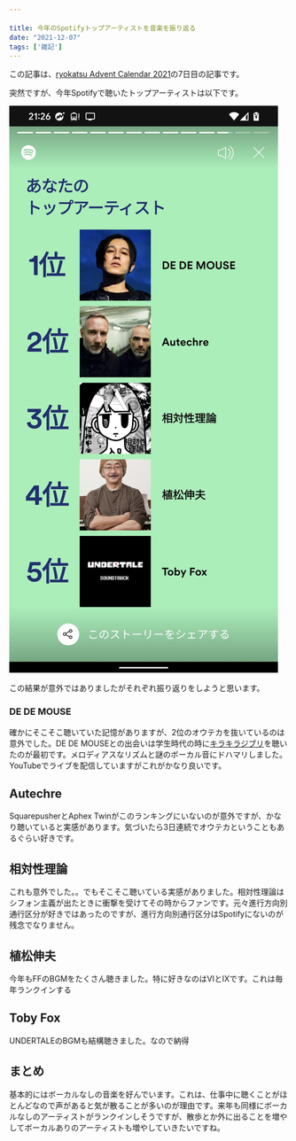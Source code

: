 ```yaml
---

title: 今年のSpotifyトップアーティストを音楽を振り返る
date: "2021-12-07"
tags: ['雑記']
---
```


この記事は、[ryokatsu Advent Calendar 2021](https://adventar.org/calendars/7126)の7日目の記事です。

突然ですが、今年Spotifyで聴いたトップアーティストは以下です。

![トップアーティスト](../images/20211207.jpg)


この結果が意外ではありましたがそれぞれ振り返りをしようと思います。

### DE DE MOUSE

確かにそこそこ聴いていた記憶がありますが、2位のオウテカを抜いているのは意外でした。DE DE MOUSEとの出会いは学生時代の時に[キラキラジブリ](https://www.amazon.co.jp/%E3%82%AD%E3%83%A9%E3%82%AD%E3%83%A9%E3%82%B8%E3%83%96%E3%83%AA-%E3%82%AA%E3%83%A0%E3%83%8B%E3%83%90%E3%82%B9/dp/B0011ETP9Q)を聴いたのが最初です。メロディアスなリズムと謎のボーカル音にドハマリしました。YouTubeでライブを配信していますがこれがかなり良いです。

## Autechre

SquarepusherとAphex Twinがこのランキングにいないのが意外ですが、かなり聴いていると実感があります。気づいたら3日連続でオウテカということもあるぐらい好きです。


## 相対性理論

これも意外でした。。でもそこそこ聴いている実感がありました。相対性理論はシフォン主義が出たときに衝撃を受けてその時からファンです。元々進行方向別通行区分が好きではあったのですが、進行方向別通行区分はSpotifyにないのが残念でなりません。

## 植松伸夫

今年もFFのBGMをたくさん聴きました。特に好きなのはⅥとⅨです。これは毎年ランクインする

## Toby Fox

UNDERTALEのBGMも結構聴きました。なので納得


## まとめ

基本的にはボーカルなしの音楽を好んでいます。これは、仕事中に聴くことがほとんどなので声があると気が散ることが多いのが理由です。来年も同様にボーカルなしのアーティストがランクインしそうですが、散歩とか外に出ることを増やしてボーカルありのアーティストも増やしていきたいですね。